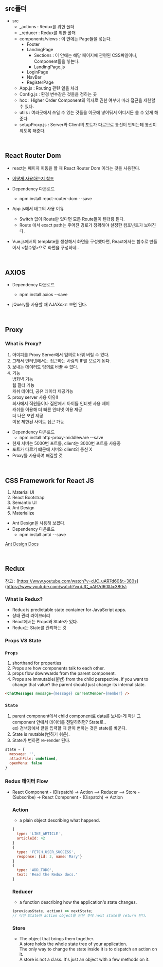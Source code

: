 ## src폴더

- src
  - \_actions : Redux를 위한 폴더
  - \_reducer : Redux를 위한 폴더
  - components/views : 이 안에는 Page들을 넣는다.
    - Footer
    - LandingPage
      - Sections : 이 안에는 해당 페이지에 관련된 CSS파일이나, Component들을 넣는다.
      - LandingPage.js
    - LoginPage
    - NavBar
    - RegisterPage
  - App.js : Routing 관련 일을 처리
  - Config.js : 환경 변수같은 것들을 정하는 곳
  - hoc : Higher Order Component의 약자로 권한 여부에 따라 접근을 제한할 수 있다.
  - utils : 여러곳에서 쓰일 수 있는 것들을 이곳에 넣어둬서 어디서든 쓸 수 있게 해준다.
  - setupProxy.js : Server와 Client의 포트가 다르므로 통신이 안되는데 통신이 되도록 해준다.

<br/>

## React Router Dom

- react는 페이지 이동을 할 때 React Router Dom 이라는 것을 사용한다.
- [어떻게 사용하는지 참조](https://reactrouter.com/web/example/basic)
- Dependency 다운로드

  - npm install react-router-dom --save

- App.js에서 <Switch> 태그의 사용 이유
  - Switch 없이 Route만 있다면 모든 Route들이 렌더링 된다.
  - Route 에서 exact path는 주어진 경로가 정확해야 설정한 컴포넌트가 보여진다.
- Vue.js에서의 template를 생성해서 화면을 구성했다면, React에서는 함수로 만들어서 <함수명>으로 화면을 구성하네..

<br/>

## AXIOS

- Dependency 다운로드

  - npm install axios --save

- jQuery를 사용할 때 AJAX라고 보면 된다.

<br/>

## Proxy

### What is Proxy?

1. 아이피를 Proxy Server에서 임의로 바꿔 버릴 수 있다.
2. 그래서 인터넷에서는 접근하는 사람의 IP를 모르게 된다.
3. 보내는 데이터도 임의로 바꿀 수 있다.
4. 기능  
   방화벽 기능  
   웹 필터 기능  
   캐쉬 데이터, 공유 데이터 제공가능
5. proxy server 사용 이유!!  
   회사에서 직원들이나 집안에서 아이들 인터넷 사용 제어  
   캐쉬를 이용해 더 빠른 인터넷 이용 제공  
   더 나은 보안 제공  
   이용 제한된 사이트 접근 가능

- Dependency 다운로드
  - npm install http-proxy-middleware --save
- 현재 서버는 5000번 포트를, client는 3000번 포트를 사용중
- 포트가 다르기 떄문에 서버와 client의 통신 X
- Proxy를 사용하여 해결할 것

<br/>

## CSS Framework for React JS

1. Material UI
2. React Bootstrap
3. Semantic UI
4. Ant Design
5. Materialize

- Ant Design을 사용해 보겠다.
- Dependency 다운로드
  - npm install antd --save

[Ant Design Docs](https://ant.design/docs/react/introduce)

<br/>

## Redux

참고 : [https://www.youtube.com/watch?v=dJC_uAR7d60&t=380s](https://www.youtube.com/watch?v=dJC_uAR7d60&t=380s)

### What is Redux?

- Redux is predictable state container for JavaScript apps.
- 상태 관리 라이브러리
- React에서는 Props와 State가 있다.
- Redux는 State를 관리하는 것

### Props VS State

### `Props`

1. shorthand for properties
2. Props are how components talk to each other.
3. props flow downwards from the parent component.
4. Props are immutable(불변) from the child perspective. if you want to change that value? the parent should just change its internal state.

```HTML
<ChatMessages message={message} currentMember={member} />
```

### `State`

1. parent component에서 child component로 data를 보내는게 아닌 그 component 안에서 데이터를 전달하려면? State로..  
   ex) 검색창에서 글을 입력할 때 글이 변하는 것은 state를 바꾼다.
2. State is mutable(변하기 쉬운).
3. State가 변하면 re-render 된다.

```Javascript
state = {
  message: '',
  attachFile: undefined,
  openMenu: false
}
```

### Redux 데이터 Flow

- React Component - (Dispatch) -> Action --> Reducer --> Store - (Subscribe) -> React Component - (Dispatch) -> Action

  ### Action

  - a plain object describing what happend.

  ```javascript
  {
    type: 'LIKE_ARTICLE',
    articleId: 42
  }
  {
    type: 'FETCH_USER_SUCCESS',
    response: {id: 3, name:'Mary'}
  }
  {
    type: 'ADD_TODO',
    text: 'Read the Redux docs.'
  }
  ```

  ### Reducer

  - a function describing how the application's state changes.

  ```javascript
  (previousState, action) => nextState;
  // 이전 State와 action object를 받은 후에 next state를 return 한다.
  ```

  ### Store

  - The object that brings them together.  
    A store holds the whole state tree of your application.  
    The only way to change the state inside it is to dispatch an action on it.  
    A store is not a class. It's just an object with a few methods on it.
